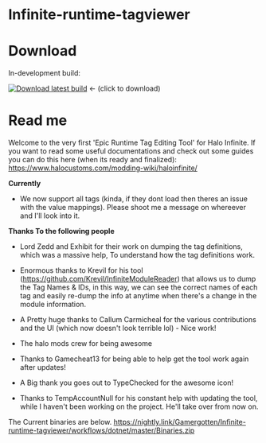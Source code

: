 # Infinite-runtime-tagviewer

# Download

In-development build:

[![Download latest build](https://github.com/Gamergotten/Infinite-runtime-tagviewer/actions/workflows/dotnet.yml/badge.svg)](https://nightly.link/Gamergotten/Infinite-runtime-tagviewer/workflows/dotnet/master/Binaries.zip) <- (click to download)


# Read me
Welcome to the very first 'Epic Runtime Tag Editing Tool' for Halo Infinite. 
If you want to read some useful documentations and check out some guides you can do this here (when its ready and finalized): https://www.halocustoms.com/modding-wiki/haloinfinite/


**Currently**
- We now support all tags (kinda, if they dont load then theres an issue with the value mappings). Please shoot me a message on whereever and I'll look into it.

**Thanks To the following people**
- Lord Zedd and Exhibit for their work on dumping the tag definitions, which was a massive help, To understand how the tag definitions work.

- Enormous thanks to Krevil for his tool (https://github.com/Krevil/InfiniteModuleReader) that allows us to dump the Tag Names & IDs, in this way, we can see the correct names of each tag and easily re-dump the info at anytime when there's a change in the module information.

- A Pretty huge thanks to Callum Carmicheal for the various contributions and the UI (which now doesn't look terrible lol) - Nice work! 

- The halo mods crew for being awesome

- Thanks to Gamecheat13 for being able to help get the tool work again after updates!

- A Big thank you goes out to TypeChecked for the awesome icon!

- Thanks to TempAccountNull for his constant help with updating the tool, while I haven't been working on the project. He'll take over from now on.

The Current binaries are below.
https://nightly.link/Gamergotten/Infinite-runtime-tagviewer/workflows/dotnet/master/Binaries.zip
